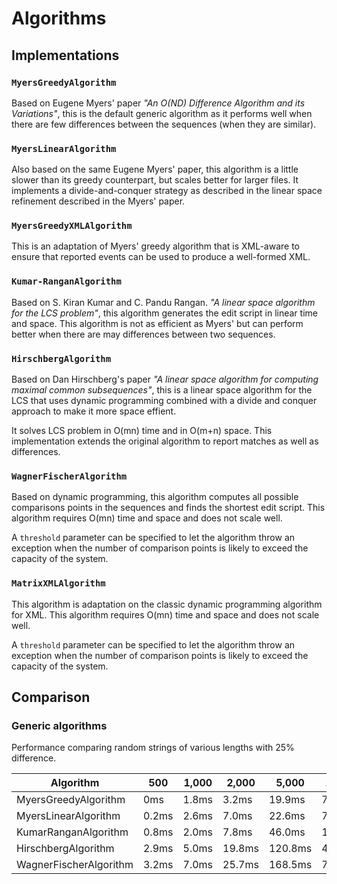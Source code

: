 Algorithms
===

Implementations
---

### `MyersGreedyAlgorithm`

Based on Eugene Myers' paper *"An O(ND) Difference Algorithm and its Variations"*, this is the default generic
algorithm as it performs well when there are few differences between the sequences (when they are similar).

### `MyersLinearAlgorithm`

Also based on the same Eugene Myers' paper, this algorithm is a little slower than its greedy counterpart, but scales
better for larger files. It implements a divide-and-conquer strategy as described in the linear space refinement
described in the Myers' paper.

### `MyersGreedyXMLAlgorithm`

This is an adaptation of Myers' greedy algorithm that is XML-aware to ensure that reported events can be used to
produce a well-formed XML.

### `Kumar-RanganAlgorithm`

Based on S. Kiran Kumar and C. Pandu Rangan. *"A linear space algorithm for the LCS problem"*, this algorithm
generates the edit script in linear time and space. This algorithm is not as efficient as Myers' but can perform
better when there are may differences between two sequences.

### `HirschbergAlgorithm`

Based on Dan Hirschberg's paper *"A linear space algorithm for computing maximal common subsequences"*, this is a
linear space algorithm for the LCS that uses dynamic programming combined with a divide and conquer approach to make it
more space effient.

It solves LCS problem in O(mn) time and in O(m+n) space. This implementation extends the original algorithm to report
matches as well as differences.

### `WagnerFischerAlgorithm`

Based on dynamic programming, this algorithm computes all possible comparisons points in the sequences and finds the
shortest edit script. This algorithm requires O(mn) time and space and does not scale well.

A `threshold` parameter can be specified to let the algorithm throw an exception when the number of comparison points is
likely to exceed the capacity of the system.

### `MatrixXMLAlgorithm`

This algorithm is adaptation on the classic dynamic programming algorithm for XML. This algorithm requires O(mn) time
and space and does not scale well.

A `threshold` parameter can be specified to let the algorithm throw an exception when the number of comparison points is
likely to exceed the capacity of the system.


Comparison
---

### Generic algorithms

Performance comparing random strings of various lengths with 25% difference.

| Algorithm               |   500 |  1,000 |  2,000 |   5,000 |  10,000 |   20,000 |
| ----------------------- | ----- | ------ | ------ | ------- | ------- | -------- |
| MyersGreedyAlgorithm    |   0ms |  1.8ms |  3.2ms |  19.9ms |  74.3ms |  384.5ms |
| MyersLinearAlgorithm    | 0.2ms |  2.6ms |  7.0ms |  22.6ms |  79.8ms |  342.6ms |
| KumarRanganAlgorithm    | 0.8ms |  2.0ms |  7.8ms |  46.0ms | 174.0ms |  732.6ms |
| HirschbergAlgorithm     | 2.9ms |  5.0ms | 19.8ms | 120.8ms | 479.7ms | 1917.4ms |
| WagnerFischerAlgorithm  | 3.2ms |  7.0ms | 25.7ms | 168.5ms | 720.6ms |          |
